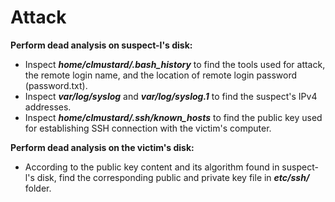 # Attack

**Perform dead analysis on suspect-l's disk:**

- Inspect ***home/clmustard/.bash_history*** to find the tools used for attack, the remote login name, and the location of remote login password (password.txt).
- Inspect ***var/log/syslog*** and ***var/log/syslog.1*** to find the suspect's IPv4 addresses.
- Inspect ***home/clmustard/.ssh/known_hosts*** to find the public key used for establishing SSH connection with the victim's computer.

**Perform dead analysis on the victim's disk:**

- According to the public key content and its algorithm found in suspect-l's disk, find the corresponding public and private key file in ***etc/ssh/*** folder.

